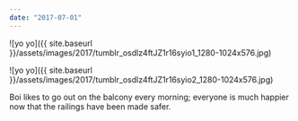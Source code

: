 ```yaml
---
date: "2017-07-01"
---
```


![yo yo]({{ site.baseurl }}/assets/images/2017/tumblr_osdlz4ftJZ1r16syio1_1280-1024x576.jpg)

![yo yo]({{ site.baseurl }}/assets/images/2017/tumblr_osdlz4ftJZ1r16syio2_1280-1024x576.jpg)

Boi likes to go out on the balcony every morning; everyone is much happier now that the railings have been made safer.
